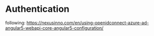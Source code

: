 # Authentication
following: https://nexusinno.com/en/using-openidconnect-azure-ad-angular5-webapi-core-angular5-configuration/

